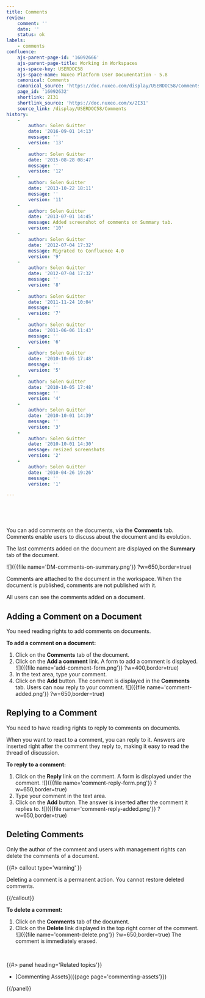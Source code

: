 ```yaml
---
title: Comments
review:
    comment: ''
    date: ''
    status: ok
labels:
    - comments
confluence:
    ajs-parent-page-id: '16092666'
    ajs-parent-page-title: Working in Workspaces
    ajs-space-key: USERDOC58
    ajs-space-name: Nuxeo Platform User Documentation - 5.8
    canonical: Comments
    canonical_source: 'https://doc.nuxeo.com/display/USERDOC58/Comments'
    page_id: '16092632'
    shortlink: 2I31
    shortlink_source: 'https://doc.nuxeo.com/x/2I31'
    source_link: /display/USERDOC58/Comments
history:
    - 
        author: Solen Guitter
        date: '2016-09-01 14:13'
        message: ''
        version: '13'
    - 
        author: Solen Guitter
        date: '2015-08-28 08:47'
        message: ''
        version: '12'
    - 
        author: Solen Guitter
        date: '2013-10-22 18:11'
        message: ''
        version: '11'
    - 
        author: Solen Guitter
        date: '2013-07-01 14:45'
        message: Added screenshot of comments on Summary tab.
        version: '10'
    - 
        author: Solen Guitter
        date: '2012-07-04 17:32'
        message: Migrated to Confluence 4.0
        version: '9'
    - 
        author: Solen Guitter
        date: '2012-07-04 17:32'
        message: ''
        version: '8'
    - 
        author: Solen Guitter
        date: '2011-11-24 10:04'
        message: ''
        version: '7'
    - 
        author: Solen Guitter
        date: '2011-06-06 11:43'
        message: ''
        version: '6'
    - 
        author: Solen Guitter
        date: '2010-10-05 17:48'
        message: ''
        version: '5'
    - 
        author: Solen Guitter
        date: '2010-10-05 17:48'
        message: ''
        version: '4'
    - 
        author: Solen Guitter
        date: '2010-10-01 14:39'
        message: ''
        version: '3'
    - 
        author: Solen Guitter
        date: '2010-10-01 14:30'
        message: resized screenshots
        version: '2'
    - 
        author: Solen Guitter
        date: '2010-04-26 19:26'
        message: ''
        version: '1'

---
```

&nbsp;

&nbsp;

You can add comments on the documents, via the **Comments** tab. Comments enable users to discuss about the document and its evolution.

The last comments added on the document are displayed on the **Summary** tab of the document.

![]({{file name='DM-comments-on-summary.png'}} ?w=650,border=true)

Comments are attached to the document in the workspace. When the document is published, comments are not published with it.

All users can see the comments added on a document.

## Adding a Comment on a Document

You need reading rights to add comments on documents.

**To add a comment on a document:**

1.  Click on the **Comments** tab of the document.
2.  Click on the **Add a comment** link.
    A form to add a comment is displayed.
    ![]({{file name='add-comment-form.png'}} ?w=400,border=true)
3.  In the text area, type your comment.
4.  Click on the **Add** button.
    The comment is displayed in the **Comments** tab. Users can now reply to your comment.
    ![]({{file name='comment-added.png'}} ?w=650,border=true)

## Replying to a Comment

You need to have reading rights to reply to comments on documents.

When you want to react to a comment, you can reply to it. Answers are inserted right after the comment they reply to, making it easy to read the thread of discussion.

**To reply to a comment:**

1.  Click on the **Reply** link on the comment.
    A form is displayed under the comment.
    ![]({{file name='comment-reply-form.png'}} ?w=650,border=true)
2.  Type your comment in the text area.
3.  Click on the **Add** button.
    The answer is inserted after the comment it replies to.
    ![]({{file name='comment-reply-added.png'}} ?w=650,border=true)

## Deleting Comments

Only the author of the comment and users with management rights can delete the comments of a document.

{{#> callout type='warning' }}

Deleting a comment is a permanent action. You cannot restore deleted comments.

{{/callout}}

**To delete a comment:**

1.  Click on the **Comments** tab of the document.
2.  Click on the **Delete** link displayed in the top right corner of the comment.
    ![]({{file name='comment-delete.png'}} ?w=650,border=true)
    The comment is immediately erased.

&nbsp;

<div class="row" data-equalizer data-equalize-on="medium"><div class="column medium-6">{{#> panel heading='Related topics'}}

*   [Commenting Assets]({{page page='commenting-assets'}})

{{/panel}}</div><div class="column medium-6">

&nbsp;

</div></div>